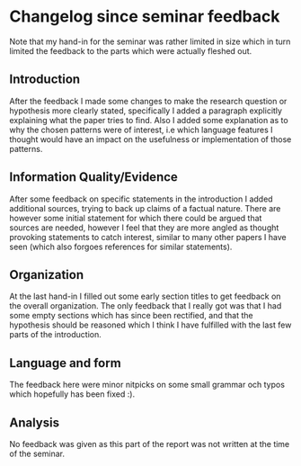# Changelog since seminar feedback

Note that my hand-in for the seminar was rather limited in size which in turn limited the feedback to the parts which were actually fleshed out.

## Introduction
After the feedback I made some changes to make the research question or hypothesis more clearly stated, specifically I added a paragraph explicitly explaining what the paper tries to find.
Also I added some explanation as to why the chosen patterns were of interest, i.e which language features I thought would have an impact on the usefulness or implementation of those patterns.

## Information Quality/Evidence
After some feedback on specific statements in the introduction I added additional sources, trying to back up claims of a factual nature.
There are however some initial statement for which there could be argued that sources are needed, however I feel that they are more angled as thought provoking statements to catch interest, similar to many other papers I have seen (which also forgoes references for similar statements).

## Organization
At the last hand-in I filled out some early section titles to get feedback on the overall organization. 
The only feedback that I really got was that I had some empty sections which has since been rectified, and that the hypothesis should be reasoned which I think I have fulfilled with the last few parts of the introduction.

## Language and form
The feedback here were minor nitpicks on some small grammar och typos which hopefully has been fixed :).

## Analysis
No feedback was given as this part of the report was not written at the time of the seminar.
